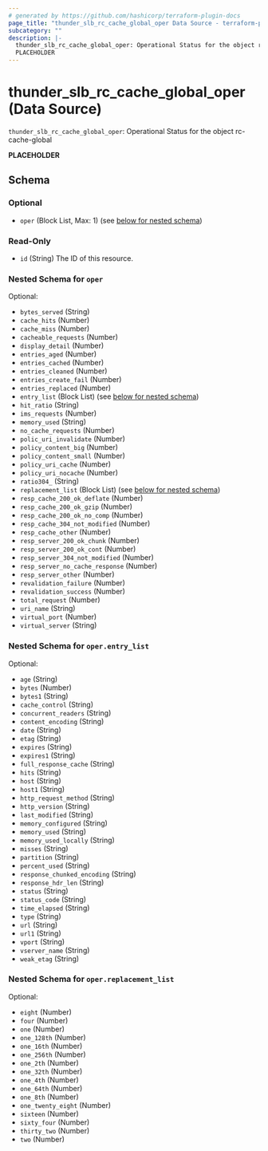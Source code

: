 ```yaml
---
# generated by https://github.com/hashicorp/terraform-plugin-docs
page_title: "thunder_slb_rc_cache_global_oper Data Source - terraform-provider-thunder"
subcategory: ""
description: |-
  thunder_slb_rc_cache_global_oper: Operational Status for the object rc-cache-global
  PLACEHOLDER
---
```


# thunder_slb_rc_cache_global_oper (Data Source)

`thunder_slb_rc_cache_global_oper`: Operational Status for the object rc-cache-global

__PLACEHOLDER__



<!-- schema generated by tfplugindocs -->
## Schema

### Optional

- `oper` (Block List, Max: 1) (see [below for nested schema](#nestedblock--oper))

### Read-Only

- `id` (String) The ID of this resource.

<a id="nestedblock--oper"></a>
### Nested Schema for `oper`

Optional:

- `bytes_served` (String)
- `cache_hits` (Number)
- `cache_miss` (Number)
- `cacheable_requests` (Number)
- `display_detail` (Number)
- `entries_aged` (Number)
- `entries_cached` (Number)
- `entries_cleaned` (Number)
- `entries_create_fail` (Number)
- `entries_replaced` (Number)
- `entry_list` (Block List) (see [below for nested schema](#nestedblock--oper--entry_list))
- `hit_ratio` (String)
- `ims_requests` (Number)
- `memory_used` (String)
- `no_cache_requests` (Number)
- `polic_uri_invalidate` (Number)
- `policy_content_big` (Number)
- `policy_content_small` (Number)
- `policy_uri_cache` (Number)
- `policy_uri_nocache` (Number)
- `ratio304_` (String)
- `replacement_list` (Block List) (see [below for nested schema](#nestedblock--oper--replacement_list))
- `resp_cache_200_ok_deflate` (Number)
- `resp_cache_200_ok_gzip` (Number)
- `resp_cache_200_ok_no_comp` (Number)
- `resp_cache_304_not_modified` (Number)
- `resp_cache_other` (Number)
- `resp_server_200_ok_chunk` (Number)
- `resp_server_200_ok_cont` (Number)
- `resp_server_304_not_modified` (Number)
- `resp_server_no_cache_response` (Number)
- `resp_server_other` (Number)
- `revalidation_failure` (Number)
- `revalidation_success` (Number)
- `total_request` (Number)
- `uri_name` (String)
- `virtual_port` (Number)
- `virtual_server` (String)

<a id="nestedblock--oper--entry_list"></a>
### Nested Schema for `oper.entry_list`

Optional:

- `age` (String)
- `bytes` (Number)
- `bytes1` (String)
- `cache_control` (String)
- `concurrent_readers` (String)
- `content_encoding` (String)
- `date` (String)
- `etag` (String)
- `expires` (String)
- `expires1` (String)
- `full_response_cache` (String)
- `hits` (String)
- `host` (String)
- `host1` (String)
- `http_request_method` (String)
- `http_version` (String)
- `last_modified` (String)
- `memory_configured` (String)
- `memory_used` (String)
- `memory_used_locally` (String)
- `misses` (String)
- `partition` (String)
- `percent_used` (String)
- `response_chunked_encoding` (String)
- `response_hdr_len` (String)
- `status` (String)
- `status_code` (String)
- `time_elapsed` (String)
- `type` (String)
- `url` (String)
- `url1` (String)
- `vport` (String)
- `vserver_name` (String)
- `weak_etag` (String)


<a id="nestedblock--oper--replacement_list"></a>
### Nested Schema for `oper.replacement_list`

Optional:

- `eight` (Number)
- `four` (Number)
- `one` (Number)
- `one_128th` (Number)
- `one_16th` (Number)
- `one_256th` (Number)
- `one_2th` (Number)
- `one_32th` (Number)
- `one_4th` (Number)
- `one_64th` (Number)
- `one_8th` (Number)
- `one_twenty_eight` (Number)
- `sixteen` (Number)
- `sixty_four` (Number)
- `thirty_two` (Number)
- `two` (Number)


